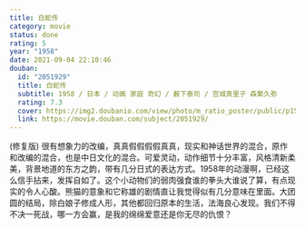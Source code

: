 ```yaml
---
title: 白蛇传
category: movie
status: done
rating: 5
year: "1958"
date: 2021-09-04 22:10:46
douban:
  id: "2051929"
  title: 白蛇传
  subtitle: 1958 / 日本 / 动画 家庭 奇幻 / 薮下泰司 / 宫城真里子 森繁久弥
  rating: 7.3
  cover: https://img2.doubanio.com/view/photo/m_ratio_poster/public/p1592430901.jpg
  link: https://movie.douban.com/subject/2051929/
---
```


(修复版) 很有想象力的改编，真真假假假假真真，现实和神话世界的混合，原作和改编的混合，也是中日文化的混合。可爱灵动，动作细节十分丰富，风格清新柔美，背景地道的东方之韵，带有几分日式的表达方式。1958年的动漫啊，已经这么信手拈来，发挥自如了。这个小动物们的弱肉强食谁的拳头大谁说了算，有点现实的令人心酸。熊猫的意象和它称雄的剧情直让我觉得似有几分意味在里面。大团圆的结局，除白娘子修成人形，其他都回归原本的生活，法海良心发现。我们不得不决一死战，哪一方会赢，是我的绵绵爱意还是你无尽的仇恨？
